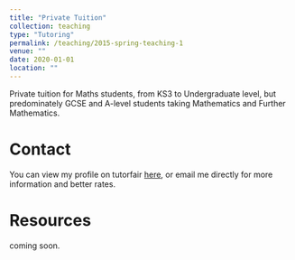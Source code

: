 ```yaml
---
title: "Private Tuition"
collection: teaching
type: "Tutoring"
permalink: /teaching/2015-spring-teaching-1
venue: ""
date: 2020-01-01
location: ""
---
```


Private tuition for Maths students, from KS3 to Undergraduate level, but predominately GCSE and A-level students taking Mathematics and Further Mathematics. 

Contact
======

You can view my profile on tutorfair [here](https://www.tutorfair.com/tutor/name/katie/id/177592/profile), or email me directly for more information and better rates.  


Resources
=====

coming soon. 

